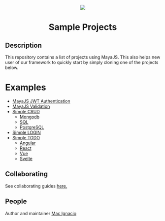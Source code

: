 <p align="center"><img src="https://github.com/mayajs/maya/blob/master/maya.svg"></p>
<h1 align="center">Sample Projects</h1>

## Description

This repository contains a list of projects using MayaJS. This also helps new user of our framework to quickly start by simply cloning one of the projects below.

# Examples

- [MayaJS JWT Authentication](https://github.com/mayajs/sample/tree/master/jwt)
- [MayaJS Validation](https://github.com/mayajs/sample/tree/master/validation)
- [Simple CRUD](https://github.com/mayajs/sample/tree/master/crud)
  - [Mongodb](https://github.com/mayajs/sample/tree/master/crud/mongodb)
  - [SQL](https://github.com/mayajs/sample/tree/master/crud/sql)
  - [PostgreSQL](https://github.com/mayajs/sample/tree/master/crud/postgre)
- [Simple LOGIN](https://github.com/mayajs/sample/tree/master/login)
- [Simple TODO](https://github.com/mayajs/sample/tree/master/todo)
  - [Angular](https://github.com/mayajs/sample/tree/master/todo/angular)
  - [React](https://github.com/mayajs/sample/tree/master/todo/react)
  - [Vue](https://github.com/mayajs/sample/tree/master/todo/vue)
  - [Svelte](https://github.com/mayajs/sample/tree/master/todo/svelte)

## Collaborating

See collaborating guides [here.](https://github.com/mayajs/maya/blob/master/COLLABORATOR_GUIDE.md)

## People

Author and maintainer [Mac Ignacio](https://github.com/Mackignacio)
